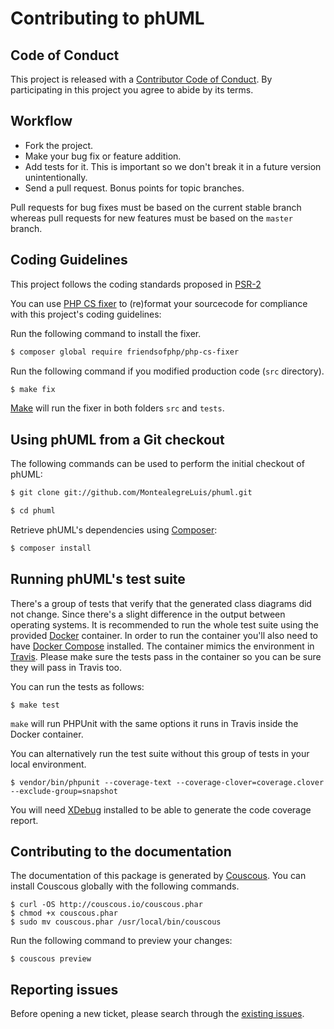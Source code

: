 # Contributing to phUML

## Code of Conduct

This project is released with a [Contributor Code of Conduct][conduct].
By participating in this project you agree to abide by its terms.

## Workflow

* Fork the project.
* Make your bug fix or feature addition.
* Add tests for it. This is important so we don't break it in a future version unintentionally.
* Send a pull request. Bonus points for topic branches.

Pull requests for bug fixes must be based on the current stable branch whereas pull requests for new features must be based on the `master` branch.

## Coding Guidelines

This project follows the coding standards proposed in [PSR-2][psr2]

You can use [PHP CS fixer][cs-fixer] to (re)format your sourcecode for compliance with this project's coding guidelines:

Run the following command to install the fixer.

```bash
$ composer global require friendsofphp/php-cs-fixer
```

Run the following command if you modified production code (`src` directory).

```bash
$ make fix
```

[Make][make] will run the fixer in both folders `src` and `tests`.

## Using phUML from a Git checkout

The following commands can be used to perform the initial checkout of phUML:

```bash
$ git clone git://github.com/MontealegreLuis/phuml.git

$ cd phuml
```

Retrieve phUML's dependencies using [Composer][composer]:

```bash
$ composer install
```

## Running phUML's test suite

There's a group of tests that verify that the generated class diagrams did not change.
Since there's a slight difference in the output between operating systems.
It is recommended to run the whole test suite using the provided [Docker][docker] container.
In order to run the container you'll also need to have [Docker Compose][docker-compose] installed.
The container mimics the environment in [Travis][travis].
Please make sure the tests pass in the container so you can be sure they will pass in Travis too.

You can run the tests as follows:

```
$ make test
```

`make` will run PHPUnit with the same options it runs in Travis inside the Docker container.

You can alternatively run the test suite without this group of tests in your local environment.

```
$ vendor/bin/phpunit --coverage-text --coverage-clover=coverage.clover --exclude-group=snapshot
```

You will need [XDebug][xdebug] installed to be able to generate the code coverage report.

## Contributing to the documentation

The documentation of this package is generated by [Couscous][couscous].
You can install Couscous globally with the following commands.

```
$ curl -OS http://couscous.io/couscous.phar
$ chmod +x couscous.phar
$ sudo mv couscous.phar /usr/local/bin/couscous
```

Run the following command to preview your changes:

```
$ couscous preview
```

## Reporting issues

Before opening a new ticket, please search through the [existing issues][issues].

[psr2]: http://www.php-fig.org/psr/psr-2/
[cs-fixer]: https://github.com/FriendsOfPHP/PHP-CS-Fixer
[issues]: https://github.com/MontealegreLuis/phuml/issues
[docker]: https://www.docker.com/
[travis]: https://travis-ci.org/
[make]: https://en.wikipedia.org/wiki/Make_(software)
[xdebug]: https://xdebug.org/
[docker-compose]: https://docs.docker.com/compose/overview/
[couscous]: http://couscous.io/
[conduct]: https://github.com/MontealegreLuis/phuml/blob/master/CODE-OF-CONDUCT.md
[composer]: https://getcomposer.org/
